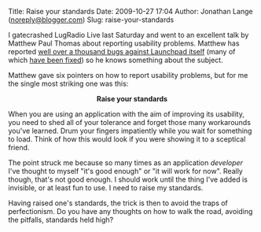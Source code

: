 Title: Raise your standards
Date: 2009-10-27 17:04
Author: Jonathan Lange (noreply@blogger.com)
Slug: raise-your-standards

I gatecrashed LugRadio Live last Saturday and went to an excellent talk
by Matthew Paul Thomas about reporting usability problems. Matthew has
reported [well over a thousand bugs against Launchpad
itself](https://bugs.edge.launchpad.net/launchpad-project/+bugs?field.searchtext=&orderby=-importance&search=Search&field.status:list=NEW&field.status:list=INCOMPLETE_WITH_RESPONSE&field.status:list=INCOMPLETE_WITHOUT_RESPONSE&field.status:list=INVALID&field.status:list=WONTFIX&field.status:list=CONFIRMED&field.status:list=TRIAGED&field.status:list=INPROGRESS&field.status:list=FIXCOMMITTED&field.status:list=FIXRELEASED&assignee_option=any&field.assignee=&field.bug_reporter=mpt&field.bug_supervisor=&field.bug_commenter=&field.subscriber=&field.omit_dupes.used=&field.omit_dupes=on&field.has_patch.used=&field.has_cve.used=&field.tag=&field.tags_combinator=ANY)
(many of which [have been
fixed](https://bugs.edge.launchpad.net/launchpad-project/+bugs?field.searchtext=&orderby=-importance&search=Search&field.status:list=FIXCOMMITTED&field.status:list=FIXRELEASED&assignee_option=any&field.assignee=&field.bug_reporter=mpt&field.bug_supervisor=&field.bug_commenter=&field.subscriber=&field.omit_dupes.used=&field.omit_dupes=on&field.has_patch.used=&field.has_cve.used=&field.tag=&field.tags_combinator=ANY))
so he knows something about the subject.

<div>

Matthew gave six pointers on how to report usability problems, but for
me the single most striking one was this:

</div>

<div style="text-align: center;">

**Raise your standards**

</div>

  
When you are using an application with the aim of improving its
usability, you need to shed all of your tolerance and forget those many
workarounds you've learned. Drum your fingers impatiently while you wait
for something to load. Think of how this would look if you were showing
it to a sceptical friend.

<div>

The point struck me because so many times as an application *developer*
I've thought to myself "it's good enough" or "it will work for now".
Really though, that's not good enough. I should work until the thing
I've added is invisible, or at least fun to use. I need to raise my
standards.

</div>

<div>

Having raised one's standards, the trick is then to avoid the traps of
perfectionism. Do you have any thoughts on how to walk the road,
avoiding the pitfalls, standards held high?

</div>
